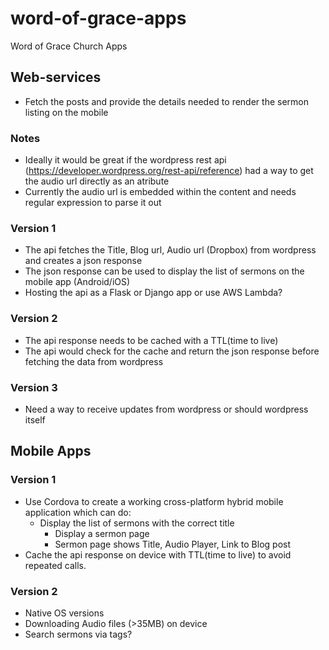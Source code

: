 # word-of-grace-apps
Word of Grace Church Apps

## Web-services
* Fetch the posts and provide the details needed to render the sermon listing on the mobile 

### Notes
* Ideally it would be great if the wordpress rest api (https://developer.wordpress.org/rest-api/reference) had a way to get the audio url directly as an atribute
* Currently the audio url is embedded within the content and needs regular expression to parse it out

### Version 1
* The api fetches the Title, Blog url, Audio url (Dropbox) from wordpress and creates a json response
* The json response can be used to display the list of sermons on the mobile app (Android/iOS)
* Hosting the api as a Flask or Django app or use AWS Lambda?

### Version 2
* The api response needs to be cached with a TTL(time to live)
* The api would check for the cache and return the json response before fetching the data from wordpress

### Version 3
* Need a way to receive updates from wordpress or should wordpress itself

## Mobile Apps

### Version 1
* Use Cordova to create a working cross-platform hybrid mobile application which can do:
   * Display the list of sermons with the correct title
      * Display a sermon page
      * Sermon page shows Title, Audio Player, Link to Blog post
* Cache the api response on device with TTL(time to live) to avoid repeated calls.

### Version 2
* Native OS versions
* Downloading Audio files (>35MB) on device
* Search sermons via tags?
